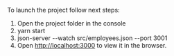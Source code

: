 To launch the project follow next steps: 
1. Open the project folder in the console
2. yarn start
3. json-server --watch src/employees.json --port 3001
4. Open [http://localhost:3000](http://localhost:3000) 
   to view it in the browser.



